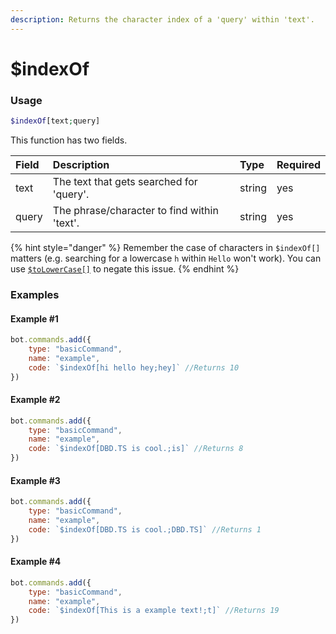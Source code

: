 ```yaml
---
description: Returns the character index of a 'query' within 'text'.
---
```

# $indexOf
### Usage
```php
$indexOf[text;query]
```

This function has two fields.

| Field | Description | Type | Required |
| :--- | :--- | :--- | :--- |
| text | The text that gets searched for 'query'. | string | yes |
| query | The phrase/character to find within 'text'. | string | yes |

{% hint style="danger" %} Remember the case of characters in `$indexOf[]` matters (e.g. searching for a lowercase `h` within `Hello` won't work). You can use [`$toLowerCase[]`](functions/tolowercase.md) to negate this issue. {% endhint %}

### Examples
#### Example #1
```javascript
bot.commands.add({
    type: "basicCommand",
    name: "example",
    code: `$indexOf[hi hello hey;hey]` //Returns 10
})
```

#### Example #2
```javascript
bot.commands.add({
    type: "basicCommand",
    name: "example",
    code: `$indexOf[DBD.TS is cool.;is]` //Returns 8
})
```

#### Example #3
```javascript
bot.commands.add({
    type: "basicCommand",
    name: "example",
    code: `$indexOf[DBD.TS is cool.;DBD.TS]` //Returns 1
})
```

#### Example #4
```javascript
bot.commands.add({
    type: "basicCommand",
    name: "example",
    code: `$indexOf[This is a example text!;t]` //Returns 19
})
```
